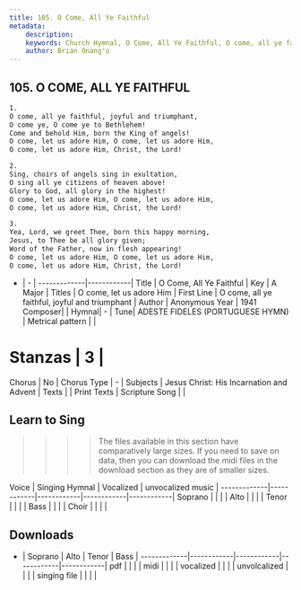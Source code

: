 ```yaml
---
title: 105. O Come, All Ye Faithful
metadata:
    description: 
    keywords: Church Hymnal, O Come, All Ye Faithful, O come, all ye faithful, joyful and triumphant, O come, let us adore Him
    author: Brian Onang'o
---
```



## 105. O COME, ALL YE FAITHFUL

```txt
1.
O come, all ye faithful, joyful and triumphant,
O come ye, O come ye to Bethlehem!
Come and behold Him, born the King of angels!
O come, let us adore Him, O come, let us adore Him,
O come, let us adore Him, Christ, the Lord!

2.
Sing, choirs of angels sing in exultation,
O sing all ye citizens of heaven above!
Glory to God, all glory in the highest!
O come, let us adore Him, O come, let us adore Him,
O come, let us adore Him, Christ, the Lord!

3.
Yea, Lord, we greet Thee, born this happy morning,
Jesus, to Thee be all glory given;
Word of the Father, now in flesh appearing!
O come, let us adore Him, O come, let us adore Him,
O come, let us adore Him, Christ, the Lord!

```

- |   -  |
-------------|------------|
Title | O Come, All Ye Faithful |
Key | A Major |
Titles | O come, let us adore Him |
First Line | O come, all ye faithful, joyful and triumphant |
Author | Anonymous
Year | 1941
Composer|  |
Hymnal|  - |
Tune| ADESTE FIDELES (PORTUGUESE HYMN) |
Metrical pattern | |
# Stanzas | 3 |
Chorus | No |
Chorus Type | - |
Subjects | Jesus Christ: His Incarnation and Advent |
Texts |  |
Print Texts | 
Scripture Song |  |
  
## Learn to Sing

>>>> The files available in this section have comparatively large sizes. If you need to save on data, then you can download the midi files in the download section as they are of smaller sizes.

Voice |  Singing Hymnal | Vocalized | unvocalized music |
-------------|------------|------------|------------|------------|
Soprano | | | |
Alto | | | |
Tenor | | | |
Bass | | | |
Choir | | | |

## Downloads

- |  Soprano | Alto | Tenor | Bass |
-------------|------------|------------|------------|------------|
pdf | | | |
midi | | | |
vocalized | | | |
unvolcalized | | | |
singing file | | | |
  